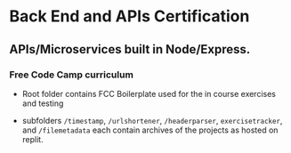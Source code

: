# Back End and APIs Certification 
## APIs/Microservices built in Node/Express. 
### Free Code Camp curriculum

- Root folder contains FCC Boilerplate used for the in course exercises and testing

- subfolders `/timestamp`, `/urlshortener`, `/headerparser`, `exercisetracker`, and `/filemetadata` each contain archives of the projects as hosted on replit. 
